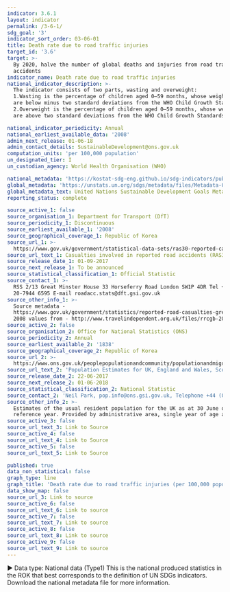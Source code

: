```yaml
---
indicator: 3.6.1
layout: indicator
permalink: /3-6-1/
sdg_goal: '3'
indicator_sort_order: 03-06-01
title: Death rate due to road traffic injuries
target_id: '3.6'
target: >-
  By 2020, halve the number of global deaths and injuries from road traffic
  accidents
indicator_name: Death rate due to road traffic injuries
national_indicator_description: >-
  The indicator consists of two parts, wasting and overweight: 
  1.Wasting is the percentage of children aged 0–59 months, whose weight-for-length or height values 
  are below minus two standard deviations from the WHO Child Growth Standards median. 
  2.Overweight is the percentage of children aged 0–59 months, whose weight-for-length or height values 
  are above two standard deviations from the WHO Child Growth Standards median.

national_indicator_periodicity: Annual
national_earliest_available_data: '2008'
admin_next_release: 01-06-18
admin_contact_details: SustainableDevelopment@ons.gov.uk
computation_units: 'per 100,000 population'
un_designated_tier: I
un_custodian_agency: World Health Organisation (WHO)

national_metadata: 'https://kostat-sdg-eng.github.io/sdg-indicators/public/Metadata-03-06-01_ENG.pdf'
global_metadata: 'https://unstats.un.org/sdgs/metadata/files/Metadata-03-06-01.pdf'
global_metadata_text: United Nations Sustainable Development Goals Metadata (PDF 213 KB)
reporting_status: complete

source_active_1: false
source_organisation_1: Department for Transport (DfT)
source_periodicity_1: Discontinuous
source_earliest_available_1: '2008'
source_geographical_coverage_1: Republic of Korea
source_url_1: >-
  https://www.gov.uk/government/statistical-data-sets/ras30-reported-casualties-in-road-accidents.
source_url_text_1: Casualties involved in reported road accidents (RAS30)
source_release_date_1: 01-09-2017
source_next_release_1: To be announced
source_statistical_classification_1: Official Statistic
source_contact_1: >-
  RSS 2/13 Great Minster House 33 Horseferry Road London SW1P 4DR Tel +44, (0)
  20-7944 6595 E-mail roadacc.stats@dft.gsi.gov.uk
source_other_info_1: >-
  Source metadata -
  https://www.gov.uk/government/statistics/reported-road-casualties-great-britain-annual-report-2016
  2008 values from - http://www.travelindependent.org.uk/files/rrcgb-2015.pdf
source_active_2: false
source_organisation_2: Office for National Statistics (ONS)
source_periodicity_2: Annual
source_earliest_available_2: '1838'
source_geographical_coverage_2: Republic of Korea
source_url_2: >-
  https://www.ons.gov.uk/peoplepopulationandcommunity/populationandmigration/populationestimates/datasets/populationestimatesforukenglandandwalesscotlandandnorthernireland
source_url_text_2: 'Population Estimates for UK, England and Wales, Scotland and Northern Ireland'
source_release_date_2: 22-06-2017
source_next_release_2: 01-06-2018
source_statistical_classification_2: National Statistic
source_contact_2: 'Neil Park, pop.info@ons.gsi.gov.uk, Telephone +44 (0)1329 444661'
source_other_info_2: >-
  Estimates of the usual resident population for the UK as at 30 June of the
  reference year. Provided by administrative area, single year of age and sex
source_active_3: false
source_url_text_3: Link to Source
source_active_4: false
source_url_text_4: Link to Source
source_active_5: false
source_url_text_5: Link to Source

published: true
data_non_statistical: false
graph_type: line
graph_title: 'Death rate due to road traffic injuries (per 100,000 population)'
data_show_map: false
source_url_3: Link to source
source_active_6: false
source_url_text_6: Link to source
source_active_7: false
source_url_text_7: Link to source
source_active_8: false
source_url_text_8: Link to source
source_active_9: false
source_url_text_9: Link to source
---
```

▶ Data type: National data (Type1) This is the national produced statistics in the ROK that best corresponds to the definition of UN SDGs indicators. Download the national metadata file for more information.
